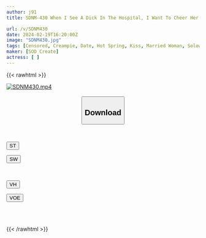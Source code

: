 ```yaml
---
author: j91
title: SDNM-430 When I See A Dick In The Hospital, I Want To Cheer Her Up By Riding Her In The Cowgirl Position.A Nurse Mom With A Kansai Dialect. Serina Nishino, 27 Years Old. Chapter 5 At Isawa Onsen. A Hot Spring Date With A Sadistic Old Man Who Is Compatible With Her. Creampie For The First Time In About 3 Years. A Kiss. A Nurse Mom In Osaka Who Loves

url: /v/SDNM430
date: 2024-02-19T16:20:00Z
image: "SDNM430.jpg"
tags: [Censored, Creampie, Date, Hot Spring, Kiss, Married Woman, Solowork]
maker: [SOD Create]
actress: [ ]
---
```



{{< rawhtml >}}

<div class="video" data-videoid="BbV2rawXwkSyoQJ">
    <a href="javascript:;">
        <img src="/v/SDNM430/SDNM430.jpg" width="WIDTH" height="HEIGHT" alt="SDNM430.mp4" loading="lazy">
    </a>
</div>

<script type="text/javascript" src="https://j91.asia/asset/on-demand-st.js"></script>

<br>
  <link rel="stylesheet" href="https://j91.asia/asset/bs5.css">
  
  <center>
  <button class="btn btn-primary" type="button" data-bs-toggle="collapse" data-bs-target=".multi-collapse" aria-expanded="false" aria-controls="multiCollapseExample1 multiCollapseExample2"><h2>Download</h2></button></center>
</p>
<div class="row">
  <div class="col">
    <div class="collapse multi-collapse" id="multiCollapseExample1">
      <div class="card card-body">
	      	      <br>
<div class="buttons">  
<p><a href="https://streamtape.to/v/BbV2rawXwkSyoQJ" target="_blank"><button class="btn-hover color-3"><i class="fa fa-download"></i> ST</button></a></p>
<p><a href="https://cdnwish.com/rijyfrxuan7b" target="_blank"><button class="btn-hover color-2"><i class="fa fa-download"></i> SW</button></a></p></div>
    </div>
  </div>
</div>
  <div class="col">
    <div class="collapse multi-collapse" id="multiCollapseExample2">
      <div class="card card-body">
	      <br>
<div class="buttons">
<p><a href="https://vidhidepro.com/f/s8irue769r9n"><button class="btn-hover color-9"><i class="fa fa-download"></i> VH</button></a></p>
<p><a href="https://voe.sx/syo1zsjensja"><button class="btn-hover color-8"><i class="fa fa-download"></i> VOE</button></a></p></div>
<br><br>
      </div>
    </div>
  </div>
</div>

{{< /rawhtml >}}